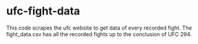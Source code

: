 # ufc-fight-data
This code scrapes the ufc website to get data of every recorded fight.
The fight_data.csv has all the recorded fights up to the conclusion of UFC 294. 
